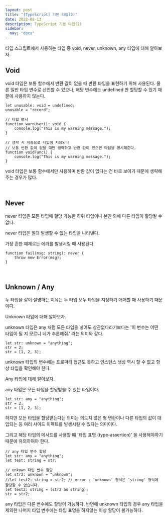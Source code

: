 ```yaml
---
layout: post
title: "[TypeScript] 기본 타입(2)"
date: 2022-08-13
description: TypeScript 기본 타입(2)
sidebar:
  nav: "docs"
---
```


타입 스크립트에서 사용하는 타입 중 void, never, unknown, any 타입에 대해 알아보자.
<br>

## Void

void 타입은 보통 함수에서 반환 값이 없을 때 반환 타입을 표현하기 위해 사용된다. 물론 일반 타입 변수로 선언할 수 있으나, 해당 변수에는 undefined 만 할당할 수 있기 때문에 사용하지 않는다.

```
let unusable: void = undefined;
unusable = "record";

// 타입 명시
function warnUser(): void {
    console.log("This is my warning message.");
}

// 생략 시 자동으로 타입이 지정되나
// 보통 반환 값이 없을 때만 생략하고 반환 값이 있으면 타입을 명시해준다.
function voidFunc() {
    console.log("This is my warning message.");
}
```

void 타입은 보통 함수에서만 사용하며 반환 값이 없다는 건 바로 보이기 때문에 생략해주는 경우가 많다.

<br>

## Never

never 타입은 모든 타입에 할당 가능한 하위 타입이나 본인 외에 다른 타입이 할당될 수 없다.

never 타입은 절대 발생할 수 없는 타입을 나타낸다.

가장 흔한 예제로는 에러를 발생시킬 때 사용된다.

```
function fail(msg: string): never {
    throw new Error(msg);
}
```

<br>

## Unknown / Any

두 타입을 같이 설명하는 이유는 두 타입 모두 타입을 지정하기 애매할 때 사용하기 때문이다.

Unknown 타입에 대해 알아보자.

unknown 타입은 any 처럼 모든 타입을 넣어도 상관없다라기보다는 '이 변수는 어떤 타입이 될 지 모르니 네가 추론해줘.' 라는 의미와 같다.

```
let str: unknown = "anything";
str = 2;
str = [1, 2, 3];
```

unknown 타입의 변수에는 프로퍼티 접근도 못하고 인스턴스 생성 역시 할 수 없고 항상 타입을 확인해야 한다.


Any 타입에 대해 알아보자.

any 타입은 모든 타입을 할당받을 수 있는 타입이다.

```
let str: any = "anything";
str = 2;
str = [1, 2, 3];
```

하지만 모든 타입을 할당받는다는 의미는 의도치 않은 형 변환이나 다른 타입의 값이 대입되는 등 여러 사이드 이펙트를 발생시킬 수 있다는 의미이다.

그리고 해당 타입의 메서드를 사용할 떄 '타입 표명 (type-assertion)' 을 사용해야하기 때문에 유의하여야 한다.

```
// any 타입 변수 할당
let str: any = "anything";
let test: string = str;

// unkown 타입 변수 할당
let str2: unknown = "unknown";
//let test2: string = str2; // error : 'unknown' 형식은 'string' 형식에 할당할 수 없습니다.
let test2: string = (str2 as string);
str = str2;
```

any 타입은 다른 변수에도 할당이 가능하다. 반면에 unknown 타입의 경우 any 타입을 제외한 나머지 타입 변수에는 타입 표명을 하지않는 이상 할당이 불가능하다.